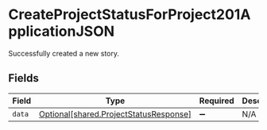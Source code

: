# CreateProjectStatusForProject201ApplicationJSON

Successfully created a new story.


## Fields

| Field                                                                                  | Type                                                                                   | Required                                                                               | Description                                                                            |
| -------------------------------------------------------------------------------------- | -------------------------------------------------------------------------------------- | -------------------------------------------------------------------------------------- | -------------------------------------------------------------------------------------- |
| `data`                                                                                 | [Optional[shared.ProjectStatusResponse]](../../models/shared/projectstatusresponse.md) | :heavy_minus_sign:                                                                     | N/A                                                                                    |